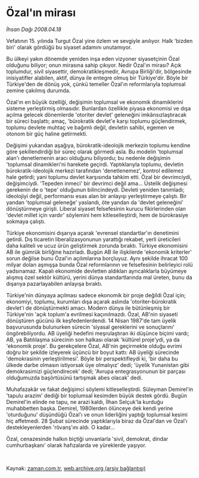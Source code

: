 # Özal'ın mirası

*İhsan Dağı 2008.04.18*

<tr><td class="metin" colspan="2" style="padding-top: 20px; padding-left: 5px; padding-right: 10px;">Vefatının 15. yılında Turgut Özal yine özlem ve sevgiyle anılıyor. Halk 'bizden biri' olarak gördüğü bu siyaset adamını unutamıyor.</td></tr><tr><td class="metin" colspan="2" style="padding-top: 20px; padding-left: 5px; padding-right: 10px;"><p>
 Bu ülkeyi yakın dönemde yeniden inşa eden vizyoner siyasetçinin Özal olduğunu biliyor; onun mirasına sahip çıkıyor. Nedir Özal'ın mirası? Açık toplumdur, sivil siyasettir, demokratikleşmedir, Avrupa Birliği'dir, bölgesinde inisiyatifler alabilen, aktif, dünya ile entegre olmuş bir Türkiye'dir. Böyle bir Türkiye'den de dönüş yok, çünkü temeller Özal'ın reformlarıyla toplumsal zemine çakılmış durumda. <p>
Özal'ın en büyük özelliği, değişimin toplumsal ve ekonomik dinamiklerini sisteme yerleştirmiş olmasıdır. Bunlardan özellikle piyasa ekonomisi ve dışa açılma gelecek dönemlerde 'otoriter devlet' geleneğini imkânsızlaştıracak bir süreci başlattı; amaç, 'bürokratik devlet'e karşı toplumu güçlendirmek, toplumu devlete muhtaç ve bağımlı değil, devletin sahibi, egemen ve otonom bir güç haline getirmekti. <p>
Değişimi yukarıdan aşağıya, bürokratik-ideolojik merkezin toplumu kendine göre şekillendirdiği bir süreç olarak görmedi asla. Bu modelin 'toplumsal alan'ı denetlemenin aracı olduğunu biliyordu; bu nedenle değişimin 'toplumsal dinamikleri'ni harekete geçirdi. Yaptıklarıyla toplumu, devletin bürokratik-ideolojik merkezi tarafından 'denetlenemez', kontrol edilemez hale getirdi; yani toplumu devlet karşısında tahkim etti.
Özal bir devrimciydi, değişimciydi. 'Tepeden inmeci' bir devrimci değil ama... Üstelik değişmesi gerekenin de o 'tepe' olduğunun bilincindeydi. Devleti yeniden tanımladı; ideolojiyi değil, performansı esas alan bir anlayışı yerleştirmeye çalıştı. Bir yandan 'toplumsal geleneğe' yaslandı, öte yandan da 'devlet geleneğini' dönüştürmeye girişti. Liberal siyaset felsefesinin kurucu fikirlerinden olan 'devlet millet için vardır' söylemini hem kitleselleştirdi, hem de bürokrasiye sokmaya çalıştı.<p>
Türkiye ekonomisini dışarıya açarak 'evrensel standartlar'ın denetimini getirdi. Dış ticaretin liberalizasyonunun yarattığı rekabet, yerli üreticileri daha kaliteli ve ucuz ürün geliştirmek zorunda bıraktı. Türkiye ekonomisini AB ile gümrük birliğine hazırladı. Bugün AB ile ilişkilerde 'ekonomik kriterler' sorun değilse bunu Özal'ın açılımlarına borçluyuz. Aynı şekilde ihracat 100 milyar doları aşmışşa bunda Özal reformlarının ve felsefesinin belirleyici rolü yadsınamaz. Kapalı ekonomide devletten aldıkları ayrıcalıklarla büyümeye alışmış özel sektör kültürü, yerini dünya standartlarında mal üreten, bunu da dışarıya pazarlayabilen anlayışa bıraktı.<p>
Türkiye'nin dünyaya açılması sadece ekonomik bir proje değildi Özal için; ekonomiyi, toplumu, kurumları dışa açarak aslında 'otoriter-bürokratik devlet'i de dönüştürmekti amacı. Modern dünya ile bütünleşmiş bir Türkiye'nin 'açık toplum'a evrilmesi kaçınılmazdı. 
Özal, AB'nin siyaseti dönüştüren gücünü ilk keşfedenlerdendi. 14 Nisan 1987'de tam üyelik başvurusunda bulunurken sürecin 'siyasal gereklerini ve sonuçlarını' öngörebiliyordu. AB üyeliği hedefini meşrulaştıran iki düşünce biçimi vardı; AB, ya Batılılaşma sürecinin son halkası olarak 'kültürel proje'ydi, ya da 'ekonomik proje'. Bu gerekçelere Özal, AB'nin geçirmekte olduğu evrimi doğru bir şekilde izleyerek üçüncü bir boyut kattı: AB üyeliği sürecinde 'demokrasinin yerleştirilmesi'. Böyle bir perspektifleydi ki, 'bir daha bu ülkede darbe olmasın istiyorsak üye olmalıyız' dedi; 'üyelik Yunanistan gibi demokrasimizi güçlendirecek' dedi; 'Avrupa entegrasyonunun bir parçası olduğumuzda başörtüsünü tartışmak abes olacak' dedi. <p>
Muhafazakâr ve fakat değişimci söylemi kitleselleştirdi. Süleyman Demirel'in 'tapulu arazim' dediği bir toplumsal kesimden büyük destek gördü. Bugün Demirel'in elinde ne tapu, ne arazi kaldı, İlhan Selçuk'la kurduğu muhabbetten başka. Demirel, 1980lerden ölünceye dek kendi yerine 'oturduğunu' düşündüğü Özal'ı ve onun liderliğini yaptığı toplumsal kesimi hiç affetmedi. 28 Şubat sürecinde yaptıklarıyla biraz da Özal'dan ve Özal'ı destekleyenlerden 'rövanş'ını aldı. O kadar... <p>
Özal, cenazesinde halkın biçtiği unvanlarla 'sivil, demokrat, dindar cumhurbaşkanı' olarak hafızalarda ve yüreklerde yaşıyor.<p><br/></p></p></p></p></p></p></p></p></td></tr>

Kaynak: [zaman.com.tr](http://zaman.com.tr/yazar.do?yazino=678236), [web.archive.org (arşiv bağlantısı)](http://web.archive.org/web/20080805021458/http://www.zaman.com.tr:80/yazar.do?yazino=678236)
